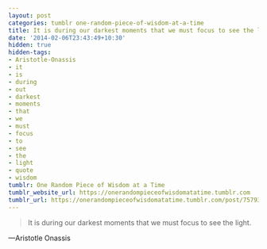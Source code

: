 ```yaml
---
layout: post
categories: tumblr one-random-piece-of-wisdom-at-a-time
title: It is during our darkest moments that we must focus to see the light.
date: '2014-02-06T23:43:49+10:30'
hidden: true
hidden-tags:
- Aristotle-Onassis
- it
- is
- during
- out
- darkest
- moments
- that
- we
- must
- focus
- to
- see
- the
- light
- quote
- wisdom
tumblr: One Random Piece of Wisdom at a Time
tumblr_website_url: https://onerandompieceofwisdomatatime.tumblr.com
tumblr_url: https://onerandompieceofwisdomatatime.tumblr.com/post/75793122251/it-is-during-our-darkest-moments-that-we-must
---
```

> It is during our darkest moments that we must focus to see the light.

—Aristotle Onassis
